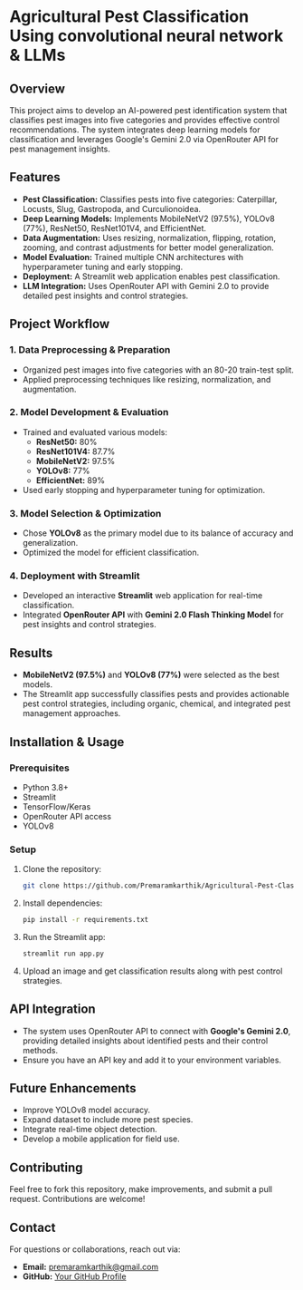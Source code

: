 # Agricultural Pest Classification Using convolutional neural network & LLMs

## Overview
This project aims to develop an AI-powered pest identification system that classifies pest images into five categories and provides effective control recommendations. The system integrates deep learning models for classification and leverages Google's Gemini 2.0 via OpenRouter API for pest management insights.

## Features
- **Pest Classification:** Classifies pests into five categories: Caterpillar, Locusts, Slug, Gastropoda, and Curculionoidea.
- **Deep Learning Models:** Implements MobileNetV2 (97.5%), YOLOv8 (77%), ResNet50, ResNet101V4, and EfficientNet.
- **Data Augmentation:** Uses resizing, normalization, flipping, rotation, zooming, and contrast adjustments for better model generalization.
- **Model Evaluation:** Trained multiple CNN architectures with hyperparameter tuning and early stopping.
- **Deployment:** A Streamlit web application enables pest classification.
- **LLM Integration:** Uses OpenRouter API with Gemini 2.0 to provide detailed pest insights and control strategies.

## Project Workflow
### 1. Data Preprocessing & Preparation
- Organized pest images into five categories with an 80-20 train-test split.
- Applied preprocessing techniques like resizing, normalization, and augmentation.

### 2. Model Development & Evaluation
- Trained and evaluated various models:
  - **ResNet50:** 80%
  - **ResNet101V4:** 87.7%
  - **MobileNetV2:** 97.5%
  - **YOLOv8:** 77%
  - **EfficientNet:** 89%
- Used early stopping and hyperparameter tuning for optimization.

### 3. Model Selection & Optimization
- Chose **YOLOv8** as the primary model due to its balance of accuracy and generalization.
- Optimized the model for efficient classification.

### 4. Deployment with Streamlit
- Developed an interactive **Streamlit** web application for real-time classification.
- Integrated **OpenRouter API** with **Gemini 2.0 Flash Thinking Model** for pest insights and control strategies.

## Results
- **MobileNetV2 (97.5%)** and **YOLOv8 (77%)** were selected as the best models.
- The Streamlit app successfully classifies pests and provides actionable pest control strategies, including organic, chemical, and integrated pest management approaches.

## Installation & Usage
### Prerequisites
- Python 3.8+
- Streamlit
- TensorFlow/Keras
- OpenRouter API access
- YOLOv8

### Setup
1. Clone the repository:
   ```bash
   git clone https://github.com/Premaramkarthik/Agricultural-Pest-Classification-Using-convolutional-neural-network-and-LLMs
   ```
2. Install dependencies:
   ```bash
   pip install -r requirements.txt
   ```
3. Run the Streamlit app:
   ```bash
   streamlit run app.py
   ```
4. Upload an image and get classification results along with pest control strategies.

## API Integration
- The system uses OpenRouter API to connect with **Google's Gemini 2.0**, providing detailed insights about identified pests and their control methods.
- Ensure you have an API key and add it to your environment variables.

## Future Enhancements
- Improve YOLOv8 model accuracy.
- Expand dataset to include more pest species.
- Integrate real-time object detection.
- Develop a mobile application for field use.

## Contributing
Feel free to fork this repository, make improvements, and submit a pull request. Contributions are welcome!


## Contact
For questions or collaborations, reach out via:
- **Email:** premaramkarthik@gmail.com
- **GitHub:** [Your GitHub Profile](https://github.com/Premaramkarthik)



